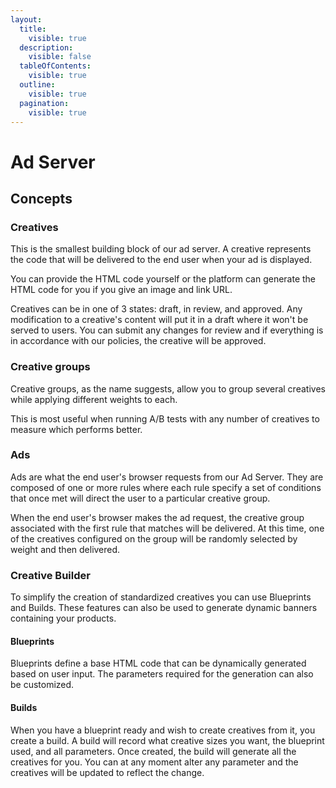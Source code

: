 ```yaml
---
layout:
  title:
    visible: true
  description:
    visible: false
  tableOfContents:
    visible: true
  outline:
    visible: true
  pagination:
    visible: true
---
```


# Ad Server

## Concepts

### Creatives

This is the smallest building block of our ad server. A creative represents the code that will be delivered to the end user when your ad is displayed.

You can provide the HTML code yourself or the platform can generate the HTML code for you if you give an image and link URL.

Creatives can be in one of 3 states: draft, in review, and approved. Any modification to a creative's content will put it in a draft where it won't be served to users. You can submit any changes for review and if everything is in accordance with our policies, the creative will be approved.

### Creative groups

Creative groups, as the name suggests, allow you to group several creatives while applying different weights to each.

This is most useful when running A/B tests with any number of creatives to measure which performs better.&#x20;

### Ads

Ads are what the end user's browser requests from our Ad Server. They are composed of one or more rules where each rule specify a set of conditions that once met will direct the user to a particular creative group.

When the end user's browser makes the ad request, the creative group associated with the first rule that matches will be delivered. At this time, one of the creatives configured on the group will be randomly selected by weight and then delivered.

### Creative Builder

To simplify the creation of standardized creatives you can use Blueprints and Builds. These features can also be used to generate dynamic banners containing your products.

#### Blueprints

Blueprints define a base HTML code that can be dynamically generated based on user input. The parameters required for the generation can also be customized.

#### Builds

When you have a blueprint ready and wish to create creatives from it, you create a build. A build will record what creative sizes you want, the blueprint used, and all parameters. Once created, the build will generate all the creatives for you. You can at any moment alter any parameter and the creatives will be updated to reflect the change.

